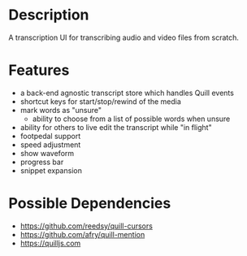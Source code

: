 # Description

A transcription UI for transcribing audio and video files from scratch.

# Features
- a back-end agnostic transcript store which handles Quill events 
- shortcut keys for start/stop/rewind of the media
- mark words as "unsure"
  - ability to choose from a list of possible words when unsure 
- ability for others to live edit the transcript while "in flight"
- footpedal support
- speed adjustment
- show waveform
- progress bar
- snippet expansion

# Possible Dependencies
- https://github.com/reedsy/quill-cursors
- https://github.com/afry/quill-mention
- https://quilljs.com
